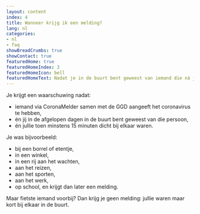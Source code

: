 ```yaml
---
layout: content
index: 4
title: Wanneer krijg ik een melding?
lang: nl
categories:
- nl
- faq
showBreadCrumbs: true
showContact: true
featuredHome: true
featuredHomeIndex: 3
featuredHomeIcon: bell
featuredHomeText: Nadat je in de buurt bent geweest van iemand die ná jullie ontmoeting getest is en corona heeft.
---
```


Je krijgt een waarschuwing nadat:
- iemand via CoronaMelder samen met de GGD aangeeft het coronavirus te hebben,
- én jij in de afgelopen dagen in de buurt bent geweest van die persoon,
- én jullie toen minstens 15 minuten dicht bij elkaar waren.
 
Je was bijvoorbeeld:
- bij een borrel of etentje,
- in een winkel,
- in een rij aan het wachten,
- aan het reizen,
- aan het sporten,
- aan het werk,
- op school,
en krijgt dan later een melding.
 
Maar fietste iemand voorbij? Dan krijg je geen melding: jullie waren maar kort bij elkaar in de buurt.

